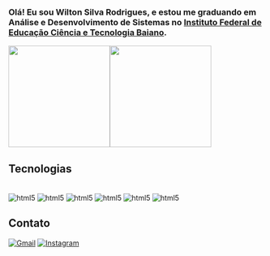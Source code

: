 ### Olá! Eu sou Wilton Silva Rodrigues, e estou me graduando em Análise e Desenvolvimento de Sistemas no [Instituto Federal de Educação Ciência e Tecnologia Baiano](https://ifbaiano.edu.br/portal/ads-guanambi/).

<div style="display: flex; align-items: center;">
  <img src="https://github-readme-stats.vercel.app/api?username=WiltonSR85&show_icons=true&theme=radical" height="200">
  <img src="https://github-readme-stats.vercel.app/api/top-langs/?username=WiltonSR85&layout=compact&theme=radical" height="200">
</div>



## Tecnologias 

<div style="dispaly: inline_block"><br/>
 <img align= "center" alt="html5" src="https://img.shields.io/badge/HTML5-E34F26?style=for-the-badge&logo=html5&logoColor=white" />
 <img align= "center" alt="html5" src="https://img.shields.io/badge/CSS3-1572B6?style=for-the-badge&logo=css3&logoColor=white" />
 <img align= "center" alt="html5" src="https://img.shields.io/badge/JavaScript-F7DF1E?style=for-the-badge&logo=javascript&logoColor=black" />
 <img align= "center" alt="html5" src="https://img.shields.io/badge/C-00599C?style=for-the-badge&logo=c&logoColor=white" />
 <img align= "center" alt="html5" src="https://img.shields.io/badge/Java-ED8B00?style=for-the-badge&logo=openjdk&logoColor=white" />
 <img align= "center" alt="html5" src="https://img.shields.io/badge/MySQL-005C84?style=for-the-badge&logo=mysql&logoColor=white" />
</div>

## Contato 

[![Gmail](https://img.shields.io/badge/Gmail-D14836?style=for-the-badge&logo=gmail&logoColor=white)](mailto:wiltonsilvarodrigues4321@gmail.com)
[![Instagram](https://img.shields.io/badge/Instagram-E4405F?style=for-the-badge&logo=instagram&logoColor=white)](https://www.instagram.com/will.s.r_?igsh=d2ZsODc2eGJrbWVy)
